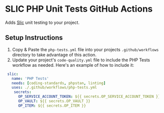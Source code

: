 # SLIC PHP Unit Tests GitHub Actions

Adds [Slic](https://github.com/stellarwp/slic) unit testing to your project.

## Setup Instructions
1. Copy & Paste the `php-tests.yml` file into your projects `.github/workflows` directory to take advantage of this action.
2. Update your project's `code-quality.yml` file to include the PHP Tests workflow as needed. Here's an example of 
   how to include it:
```yaml
 slic:
   name: 'PHP Tests'
   needs: [coding-standards, phpstan, linting]
   uses: ./.github/workflows/php-tests.yml
    secrets:
      OP_SERVICE_ACCOUNT_TOKEN: ${{ secrets.OP_SERVICE_ACCOUNT_TOKEN }}
      OP_VAULT: ${{ secrets.OP_VAULT }}
      OP_ITEM: ${{ secrets.OP_ITEM }}
```
